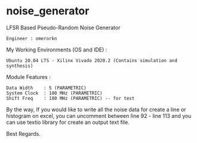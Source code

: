 # noise_generator
LFSR Based Pseudo-Random Noise Generator


    Engineer : omerorkn

My Working Environments (OS and IDE) :

    Ubuntu 20.04 LTS - Xilinx Vivado 2020.2 (Contains simulation and synthesis)

Module Features :

    Data Width    : 5 (PARAMETRIC)
    System Clock  : 100 MHz (PARAMETRIC)
    Shift Freq    : 100 MHz (PARAMETRIC) -- for test

By the way, If you would like to write all the noise data for create a line or histogram on excel, you can uncomment between line 92 - line 113 and you can use textio library for create an output text file.

Best Regards.

